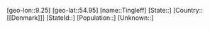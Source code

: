 ﻿---
location: [54.95,9.25]
type: City
tags:
- geo/City


SpocWebEntityId: 34876
isDeleted: false
confidential: public

---
[geo-lon::9.25]
[geo-lat::54.95]
[name::Tingleff]
[State::]
[Country::[[Denmark]]]
[StateId::]
[Population::]
[Unknown::]

